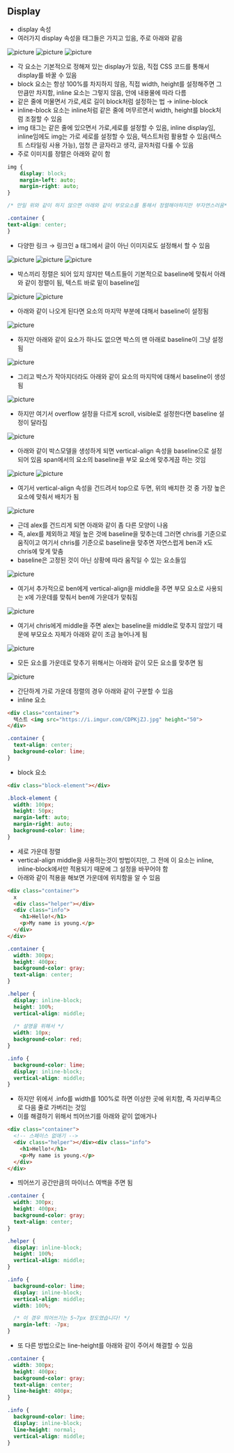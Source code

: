 ## Display
- display 속성
- 여러가지 display 속성을 태그들은 가지고 있음, 주로 아래와 같음

![picture](/img/HTML&CSS/Display/one.png)
![picture](/img/HTML&CSS/Display/two.png)
![picture](/img/HTML&CSS/Display/three.png)

- 각 요소는 기본적으로 정해져 있는 display가 있음, 직접 CSS 코드를 통해서 display를 바꿀 수 있음
- block 요소는 항상 100%를 차지하지 않음, 직접 width, height를 설정해주면 그만큼만 차지함, inline 요소는 그렇지 않음, 안에 내용물에 따라 다름
- 같은 줄에 머물면서 가로,세로 길이 block처럼 설정하는 법 → inline-block
- inline-block 요소는 inline처럼 같은 줄에 머무르면서 width, height를 block처럼 조절할 수 있음
- img 태그는 같은 줄에 있으면서 가로,세로를 설정할 수 있음, inline display임, inline임에도 img는 가로 세로를 설정할 수 있음, 텍스트처럼 활용할 수 있음(텍스트 스타일링 사용 가능), 엄청 큰 글자라고 생각, 글자처럼 다룰 수 있음
- 주로 이미지를 정렬은 아래와 같이 함
```css
img {
	display: block;
	margin-left: auto;
	margin-right: auto;
}

/* 만일 위와 같이 하지 않으면 아래와 같이 부모요소를 통해서 정렬해야하지만 부자연스러움*/

.container {
text-align: center;
}
```
- 다양한 링크 → 링크인 a 태그에서 글이 아닌 이미지로도 설정해서 할 수 있음

![picture](/img/HTML&CSS/Display/four.png)
![picture](/img/HTML&CSS/Display/five.png)
![picture](/img/HTML&CSS/Display/six.png)

- 박스끼리 정렬은 되어 있지 않지만 텍스트들이 기본적으로 baseline에 맞춰서 아래와 같이 정렬이 됨, 텍스트 바로 밑이 baseline임

![picture](/img/HTML&CSS/Display/seven.png)
![picture](/img/HTML&CSS/Display/eight.png)

- 아래와 같이 나오게 된다면 요소의 마지막 부분에 대해서 baseline이 설정됨

![picture](/img/HTML&CSS/Display/nine.png)

- 하지만 아래와 같이 요소가 하나도 없으면 박스의 맨 아래로 baseline이 그냥 설정됨

![picture](/img/HTML&CSS/Display/ten.png)

- 그리고 박스가 작아지더라도 아래와 같이 요소의 마지막에 대해서 baseline이 생성됨

![picture](/img/HTML&CSS/Display/eleven.png)

- 하지만 여기서 overflow 설정을 다르게 scroll, visible로 설정한다면 baseline 설정이 달라짐

![picture](/img/HTML&CSS/Display/twelve.png)

- 아래와 같이 박스모델을 생성하게 되면 vertical-align 속성을 baseline으로 설정되어 있음 span에서의 요소의 baseline을 부모 요소에 맞추게끔 하는 것임

![picture](/img/HTML&CSS/Display/thirteen.png)
![picture](/img/HTML&CSS/Display/fourteen.png)

- 여기서 vertical-align 속성을 건드려서 top으로 두면, 위의 배치한 것 중 가장 높은 요소에 맞춰서 배치가 됨

![picture](/img/HTML&CSS/Display/fifteen.png)

- 근데 alex를 건드리게 되면 아래와 같이 좀 다른 모양이 나옴
- 즉, alex를 제외하고 제일 높은 것에 baseline을 맞추는데 그러면 chris를 기준으로 움직이고 여기서 chris를 기준으로 baseline을 맞추면 자연스럽게 ben과 x도 chris에 맞게 맞춤
- baseline은 고정된 것이 아닌 상황에 따라 움직일 수 있는 요소들임

![picture](/img/HTML&CSS/Display/sixteen.png)

- 여기서 추가적으로 ben에게 vertical-align을 middle을 주면 부모 요소로 사용되는 x에 가운데를 맞춰서 ben에 가운데가 맞춰짐

![picture](/img/HTML&CSS/Display/seventeen.png)

- 여기서 chris에게 middle을 주면 alex는 baseline을 middle로 맞추지 않았기 때문에 부모요소 자체가 아래와 같이 조금 늘어나게 됨

![picture](/img/HTML&CSS/Display/eighteen.png)

- 모든 요소를 가운데로 맞추기 위해서는 아래와 같이 모든 요소를 맞추면 됨

![picture](/img/HTML&CSS/Display/nineteen.png)

- 간단하게 가로 가운데 정렬의 경우 아래와 같이 구분할 수 있음
- inline 요소
```html
<div class="container">
  텍스트 <img src="https://i.imgur.com/CDPKjZJ.jpg" height="50">
</div>
```
```css
.container {
  text-align: center;
  background-color: lime;
}
```

- block 요소
```html
<div class="block-element"></div>
```
```css
.block-element {
  width: 100px;
  height: 50px;
  margin-left: auto;
  margin-right: auto;
  background-color: lime;
}
```

- 세로 가운데 정렬
- vertical-align middle을 사용하는것이 방법이지만, 그 전에 이 요소는 inline, inline-block에서만 적용되기 때문에 그 설정을 바꾸어야 함
- 아래와 같이 적용을 해보면 가운데에 위치함을 알 수 있음
```html
<div class="container">
  x
  <div class="helper"></div>
  <div class="info">
    <h1>Hello!</h1>
    <p>My name is young.</p>
  </div>
</div>
```
```css
.container {
  width: 300px;
  height: 400px;
  background-color: gray;
  text-align: center;
}

.helper {
  display: inline-block;
  height: 100%;
  vertical-align: middle;
  
  /* 설명을 위해서 */
  width: 10px;
  background-color: red;
}

.info {
  background-color: lime;
  display: inline-block;
  vertical-align: middle;
}
```

- 하지만 위에서 .info를 width를 100%로 하면 이상한 곳에 위치함, 즉 자리부족으로 다음 줄로 가버리는 것임
- 이를 해결하기 위해서 띄어쓰기를 아래와 같이 없애거나
```html
<div class="container">
  <!-- 스페이스 없애기 -->
  <div class="helper"></div><div class="info">
    <h1>Hello!</h1>
    <p>My name is young.</p>
  </div>
</div>
```

- 띄어쓰기 공간만큼의 마이너스 여백을 주면 됨
```css
.container {
  width: 300px;
  height: 400px;
  background-color: gray;
  text-align: center;
}

.helper {
  display: inline-block;
  height: 100%;
  vertical-align: middle;
}

.info {
  background-color: lime;
  display: inline-block;
  vertical-align: middle;
  width: 100%;

  /* 이 경우 띄어쓰기는 5~7px 정도였습니다! */
  margin-left: -7px;
}
```

- 또 다른 방법으로는 line-height를 아래와 같이 주어서 해결할 수 있음
```css
.container {
  width: 300px;
  height: 400px;
  background-color: gray;
  text-align: center;
  line-height: 400px;
}

.info {
  background-color: lime;
  display: inline-block;
  line-height: normal;
  vertical-align: middle;
}
```